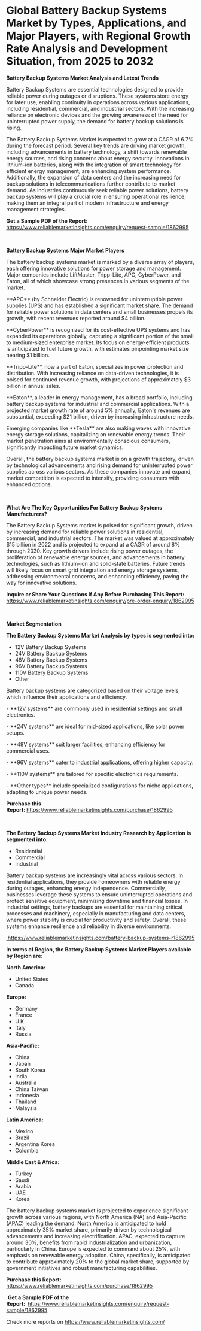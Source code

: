 <p><h1>Global Battery Backup Systems Market by Types, Applications, and Major Players, with Regional Growth Rate Analysis and Development Situation, from 2025 to 2032</h1></p><p><strong>Battery Backup Systems Market Analysis and Latest Trends</strong></p>
<p><p>Battery Backup Systems are essential technologies designed to provide reliable power during outages or disruptions. These systems store energy for later use, enabling continuity in operations across various applications, including residential, commercial, and industrial sectors. With the increasing reliance on electronic devices and the growing awareness of the need for uninterrupted power supply, the demand for battery backup solutions is rising.</p><p>The Battery Backup Systems Market is expected to grow at a CAGR of 6.7% during the forecast period. Several key trends are driving market growth, including advancements in battery technology, a shift towards renewable energy sources, and rising concerns about energy security. Innovations in lithium-ion batteries, along with the integration of smart technology for efficient energy management, are enhancing system performance. Additionally, the expansion of data centers and the increasing need for backup solutions in telecommunications further contribute to market demand. As industries continuously seek reliable power solutions, battery backup systems will play a crucial role in ensuring operational resilience, making them an integral part of modern infrastructure and energy management strategies.</p></p>
<p><strong>Get a Sample PDF of the Report:&nbsp;</strong> <a href="https://www.reliablemarketinsights.com/enquiry/request-sample/1862995?utm_campaign=2535&utm_medium=2&utm_source=Github&utm_content=ia&utm_term=07042025&utm_id=battery-backup-systems">https://www.reliablemarketinsights.com/enquiry/request-sample/1862995</a></p>
<p>&nbsp;</p>
<p><strong>Battery Backup Systems Major Market Players</strong></p>
<p><p>The battery backup systems market is marked by a diverse array of players, each offering innovative solutions for power storage and management. Major companies include LiftMaster, Tripp-Lite, APC, CyberPower, and Eaton, all of which showcase strong presences in various segments of the market.</p><p>**APC** (by Schneider Electric) is renowned for uninterruptible power supplies (UPS) and has established a significant market share. The demand for reliable power solutions in data centers and small businesses propels its growth, with recent revenues reported around $4 billion.</p><p>**CyberPower** is recognized for its cost-effective UPS systems and has expanded its operations globally, capturing a significant portion of the small to medium-sized enterprise market. Its focus on energy-efficient products is anticipated to fuel future growth, with estimates pinpointing market size nearing $1 billion.</p><p>**Tripp-Lite**, now a part of Eaton, specializes in power protection and distribution. With increasing reliance on data-driven technologies, it is poised for continued revenue growth, with projections of approximately $3 billion in annual sales.</p><p>**Eaton**, a leader in energy management, has a broad portfolio, including battery backup systems for industrial and commercial applications. With a projected market growth rate of around 5% annually, Eaton's revenues are substantial, exceeding $21 billion, driven by increasing infrastructure needs.</p><p>Emerging companies like **Tesla** are also making waves with innovative energy storage solutions, capitalizing on renewable energy trends. Their market penetration aims at environmentally conscious consumers, significantly impacting future market dynamics.</p><p>Overall, the battery backup systems market is on a growth trajectory, driven by technological advancements and rising demand for uninterrupted power supplies across various sectors. As these companies innovate and expand, market competition is expected to intensify, providing consumers with enhanced options.</p></p>
<p>&nbsp;</p>
<p><strong>What Are The Key Opportunities For Battery Backup Systems Manufacturers?</strong></p>
<p><p>The Battery Backup Systems market is poised for significant growth, driven by increasing demand for reliable power solutions in residential, commercial, and industrial sectors. The market was valued at approximately $15 billion in 2022 and is projected to expand at a CAGR of around 8% through 2030. Key growth drivers include rising power outages, the proliferation of renewable energy sources, and advancements in battery technologies, such as lithium-ion and solid-state batteries. Future trends will likely focus on smart grid integration and energy storage systems, addressing environmental concerns, and enhancing efficiency, paving the way for innovative solutions.</p></p>
<p><strong>Inquire or Share Your Questions If Any Before Purchasing This Report:</strong> <a href="https://www.reliablemarketinsights.com/enquiry/pre-order-enquiry/1862995?utm_campaign=2535&utm_medium=2&utm_source=Github&utm_content=ia&utm_term=07042025&utm_id=battery-backup-systems">https://www.reliablemarketinsights.com/enquiry/pre-order-enquiry/1862995</a></p>
<p>&nbsp;</p>
<p><strong>Market Segmentation</strong></p>
<p><strong>The Battery Backup Systems Market Analysis by types is segmented into:</strong></p>
<p><ul><li>12V Battery Backup Systems</li><li>24V Battery Backup Systems</li><li>48V Battery Backup Systems</li><li>96V Battery Backup Systems</li><li>110V Battery Backup Systems</li><li>Other</li></ul></p>
<p><p>Battery backup systems are categorized based on their voltage levels, which influence their applications and efficiency. </p><p>- **12V systems** are commonly used in residential settings and small electronics. </p><p>- **24V systems** are ideal for mid-sized applications, like solar power setups. </p><p>- **48V systems** suit larger facilities, enhancing efficiency for commercial uses. </p><p>- **96V systems** cater to industrial applications, offering higher capacity. </p><p>- **110V systems** are tailored for specific electronics requirements. </p><p>- **Other types** include specialized configurations for niche applications, adapting to unique power needs.</p></p>
<p><strong>Purchase this Report:&nbsp;</strong><a href="https://www.reliablemarketinsights.com/purchase/1862995?utm_campaign=2535&utm_medium=2&utm_source=Github&utm_content=ia&utm_term=07042025&utm_id=battery-backup-systems">https://www.reliablemarketinsights.com/purchase/1862995</a></p>
<p>&nbsp;</p>
<p><strong>The Battery Backup Systems Market Industry Research by Application is segmented into:</strong></p>
<p><ul><li>Residential</li><li>Commercial</li><li>Industrial</li></ul></p>
<p><p>Battery backup systems are increasingly vital across various sectors. In residential applications, they provide homeowners with reliable energy during outages, enhancing energy independence. Commercially, businesses leverage these systems to ensure uninterrupted operations and protect sensitive equipment, minimizing downtime and financial losses. In industrial settings, battery backups are essential for maintaining critical processes and machinery, especially in manufacturing and data centers, where power stability is crucial for productivity and safety. Overall, these systems enhance resilience and reliability in diverse environments.</p></p>
<p><a href="https://www.reliablemarketinsights.com/battery-backup-systems-r1862995?utm_campaign=2535&utm_medium=2&utm_source=Github&utm_content=ia&utm_term=07042025&utm_id=battery-backup-systems">&nbsp;https://www.reliablemarketinsights.com/battery-backup-systems-r1862995</a></p>
<p><strong>In terms of Region, the Battery Backup Systems Market Players available by Region are:</strong></p>
<p>
    <p> <strong> North America: </strong>
        <ul>
            <li>United States</li>
            <li>Canada</li>
        </ul>
        </p> 
    <p> <strong> Europe: </strong>
        <ul>
            <li>Germany</li>
            <li>France</li>
            <li>U.K.</li>
            <li>Italy</li>
            <li>Russia</li>
        </ul>
        </p> 
    <p> <strong> Asia-Pacific: </strong>
        <ul>
            <li>China</li>
            <li>Japan</li>
            <li>South Korea</li>
            <li>India</li>
            <li>Australia</li>
            <li>China Taiwan</li>
            <li>Indonesia</li>
            <li>Thailand</li>
            <li>Malaysia</li>
        </ul>
        </p> 
    <p> <strong> Latin America: </strong>
        <ul>
            <li>Mexico</li>
            <li>Brazil</li>
            <li>Argentina Korea</li>
            <li>Colombia</li>
        </ul>
        </p> 
    <p> <strong> Middle East & Africa: </strong>
        <ul>
            <li>Turkey</li>
            <li>Saudi</li>
            <li>Arabia</li>
            <li>UAE</li>
            <li>Korea</li>
        </ul>
    </p>
    </p>
<p><p>The battery backup systems market is projected to experience significant growth across various regions, with North America (NA) and Asia-Pacific (APAC) leading the demand. North America is anticipated to hold approximately 35% market share, primarily driven by technological advancements and increasing electrification. APAC, expected to capture around 30%, benefits from rapid industrialization and urbanization, particularly in China. Europe is expected to command about 25%, with emphasis on renewable energy adoption. China, specifically, is anticipated to contribute approximately 20% to the global market share, supported by government initiatives and robust manufacturing capabilities.</p></p>
<p><strong>Purchase this Report: </strong><a href="https://www.reliablemarketinsights.com/purchase/1862995?utm_campaign=2535&utm_medium=2&utm_source=Github&utm_content=ia&utm_term=07042025&utm_id=battery-backup-systems">https://www.reliablemarketinsights.com/purchase/1862995</a></p>
<p>&nbsp;<strong>Get a Sample PDF of the Report:&nbsp;&nbsp;</strong><a href="https://www.reliablemarketinsights.com/enquiry/request-sample/1862995?utm_campaign=2535&utm_medium=2&utm_source=Github&utm_content=ia&utm_term=07042025&utm_id=battery-backup-systems">https://www.reliablemarketinsights.com/enquiry/request-sample/1862995</a></p>
<p><strong></strong></p>
<p>Check more reports on <a href="https://www.reliablemarketinsights.com/?utm_campaign=2535&utm_medium=2&utm_source=Github&utm_content=ia&utm_term=07042025&utm_id=battery-backup-systems">https://www.reliablemarketinsights.com/</a></p>